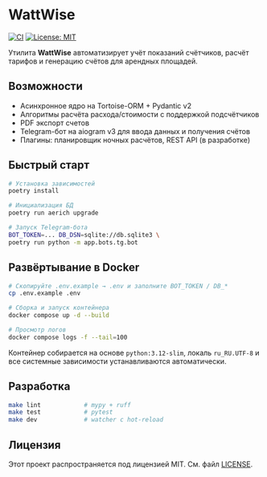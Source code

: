 # WattWise

[![CI](https://github.com/nikmd1306/wattwise/actions/workflows/ci.yml/badge.svg)](https://github.com/nikmd1306/wattwise/actions/workflows/ci.yml)
[![License: MIT](https://img.shields.io/badge/License-MIT-yellow.svg)](LICENSE)

Утилита **WattWise** автоматизирует учёт показаний счётчиков, расчёт тарифов и генерацию счётов для арендных площадей.

## Возможности

* Асинхронное ядро на Tortoise-ORM + Pydantic v2
* Алгоритмы расчёта расхода/стоимости c поддержкой подсчётчиков
* PDF экспорт счетов
* Telegram-бот на aiogram v3 для ввода данных и получения счётов
* Плагины: планировщик ночных расчётов, REST API (в разработке)

## Быстрый старт

```bash
# Установка зависимостей
poetry install

# Инициализация БД
poetry run aerich upgrade

# Запуск Telegram-бота
BOT_TOKEN=... DB_DSN=sqlite://db.sqlite3 \
poetry run python -m app.bots.tg.bot
```

## Развёртывание в Docker

```bash
# Скопируйте .env.example → .env и заполните BOT_TOKEN / DB_*
cp .env.example .env

# Сборка и запуск контейнера
docker compose up -d --build

# Просмотр логов
docker compose logs -f --tail=100
```

Контейнер собирается на основе `python:3.12-slim`, локаль `ru_RU.UTF-8` и все системные зависимости устанавливаются автоматически.

## Разработка

```bash
make lint            # mypy + ruff
make test            # pytest
make dev             # watcher с hot-reload
```

## Лицензия

Этот проект распространяется под лицензией MIT. См. файл [LICENSE](LICENSE). 